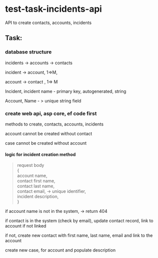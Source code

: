 # test-task-incidents-api
API to create contacts, accounts, incidents

## Task:

### database structure

incidents -> accounts -> contacts

incident -> account, 1=>M,

account -> contact , 1=> M

Incident,  incident name - primary key, autogenerated, string

Account, Name - > unique string field 

### create web api, asp core, ef code first 

methods to create, contacts, accounts, incidents 

account cannot be created without contact

case cannot be created without account

#### logic for incident creation method

> request body                          
> {                                     
> account name,                         
> contact first name,                   
> contact last name,                    
> contact email, -> unique identifier,  
> incident description,               
> }                                     

if account name is not in the system, -> return 404

if contact is in the system (check by email), update contact record, link to account if not linked

if not, create new contact with first name, last name, email and link to the account

create new case, for account and populate description 

